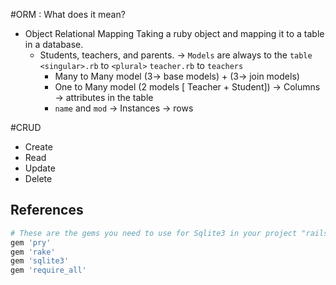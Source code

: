 #ORM : What does it mean?
- Object Relational Mapping
  Taking a ruby object and mapping it to a table in a database.
  - Students, teachers, and parents.
  -> `Models` are always to the `table`
      `<singular>.rb` to `<plural>`
      `teacher.rb` to `teachers`
    - Many to Many model (3-> base models) + (3-> join models)
    - One to Many model (2 models [ Teacher + Student])
  -> Columns -> attributes in the table
    - `name` and `mod`
  -> Instances -> rows

#CRUD
- Create
- Read
- Update
- Delete


## References
```Ruby
# These are the gems you need to use for Sqlite3 in your project "rails"
gem 'pry'
gem 'rake'
gem 'sqlite3'
gem 'require_all'
```
